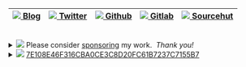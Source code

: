 | [![](https://raw.githubusercontent.com/tarsius/tarsius/master/img/file-text.svg) Blog](https://emacsair.me/) | [![](https://raw.githubusercontent.com/tarsius/tarsius/master/img/twitter.svg) Twitter](https://twitter.com/magit_emacs) | [![](https://raw.githubusercontent.com/tarsius/tarsius/master/img/github.svg) Github](https://github.com/tarsius) | [![](https://raw.githubusercontent.com/tarsius/tarsius/master/img/gitlab.svg) Gitlab](https://gitlab.com/tarsius) | [![](https://raw.githubusercontent.com/tarsius/tarsius/master/img/circle.svg) Sourcehut](https://git.sr.ht/~tarsius/) |
|--------------------------------------------------------------------------------------------------------------|--------------------------------------------------------------------------------------------------------------------------|-------------------------------------------------------------------------------------------------------------------|-------------------------------------------------------------------------------------------------------------------|-----------------------------------------------------------------------------------------------------------------------|

<br/>
<details>
<summary>
<img src="https://raw.githubusercontent.com/tarsius/tarsius/master/img/heart.svg"/>
Please consider <a href="https://magit.vc/donate">sponsoring</a>
my work.&nbsp;&nbsp;<em>Thank you!</em>
</summary>
<ul>
<li><a href="https://github.com/sponsors/tarsius">Github Sponsors</a></li>
<li><a href="https://www.paypal.me/JonasBernoulli/25">PayPal</a></li>
<li><a href="https://magit.vc/donate#iban">IBAN</a></li>
<li><a href="https://magit.vc/donate#zelle">Zelle</a></li>
</ul>
</details>

<details>
<summary>
<img src="https://raw.githubusercontent.com/tarsius/tarsius/master/img/key.svg"/>
<a href="https://keyoxide.org/7E108E46F316CBA0CE3C8D20FC61B7237C7155B7">
7E108E46F316CBA0CE3C8D20FC61B7237C7155B7
</a>
</summary>
<ul>
<li>
<a href="https://keyoxide.org/7E108E46F316CBA0CE3C8D20FC61B7237C7155B7">Keyoxide</a>
</li>
<li>
<a href="https://keys.openpgp.org/vks/v1/by-fingerprint/7E108E46F316CBA0CE3C8D20FC61B7237C7155B7">OpenPGP</a>
<pre>
gpg --keyserver hkps://keys.openpgp.org \
    --recv-key 7E108E46F316CBA0CE3C8D20FC61B7237C7155B7
</pre>
</li>
</ul>
</details>
